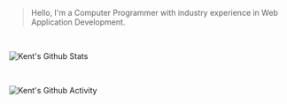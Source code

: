 > Hello, I'm a Computer Programmer with industry experience in Web Application Development.

<br />

![Kent's Github Stats](https://github-readme-streak-stats.herokuapp.com/?user=kentlouisetonino&theme=dark)

<br />

![Kent's Github Activity](https://github-readme-activity-graph.cyclic.app/graph?username=kentlouisetonino&theme=react-dark)
